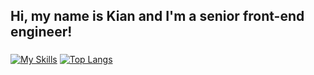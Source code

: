 <h2 align="left">Hi, my name is Kian and I'm a senior front-end engineer!</h2>

###

[![My Skills](https://skillicons.dev/icons?i=vue,nuxtjs,react,nextjs,redux,ts,js,vite,tailwind,html,css,figma,github,gitlab,webstorm)](https://skillicons.dev)
[![Top Langs](https://github-readme-stats.vercel.app/api/top-langs/?username=KianSenpai?layout=compact)](https://github.com/anuraghazra/github-readme-stats)

###

###
